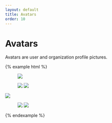 ```yaml
---
layout: default
title: Avatars
order: 10
---
```


# Avatars

Avatars are user and organization profile pictures.

{% example html %}
<figure class="avatar avatar-lg">
    <img src="https://picturepan2.github.io/spectre/demo/img/avatar-1.png" />
</figure>

<figure class="avatar avatar-md">
    <img src="https://picturepan2.github.io/spectre/demo/img/avatar-3.png" />
    <img src="https://picturepan2.github.io/spectre/demo/img/avatar-4.png" class="avatar-icon" />
</figure>

<img class="avatar avatar-sm" src="https://picturepan2.github.io/spectre/demo/img/avatar-1.png" />

<figure class="avatar avatar-sm">
    <img src="https://picturepan2.github.io/spectre/demo/img/avatar-3.png" />
    <img src="https://picturepan2.github.io/spectre/demo/img/avatar-4.png" class="avatar-icon" />
</figure>

<figure class="avatar avatar-lg" data-initial="SP"></figure>
{% endexample %}
